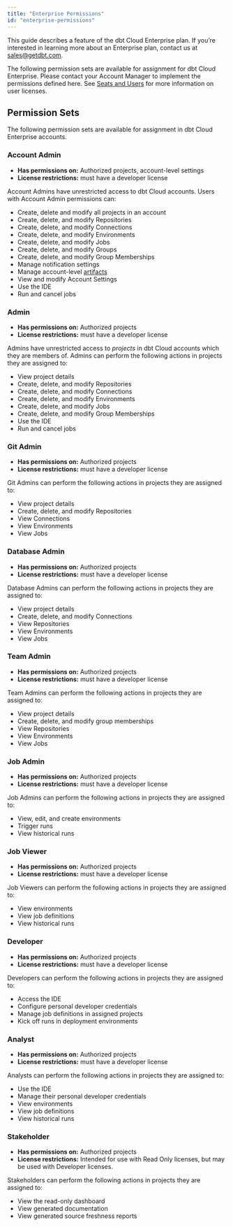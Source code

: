 ```yaml
---
title: "Enterprise Permissions"
id: "enterprise-permissions"
---
```


<Callout type="info" title="Enterprise Feature">

This guide describes a feature of the dbt Cloud Enterprise plan. 
If you’re interested in learning more about an Enterprise plan, contact us at sales@getdbt.com.

</Callout>

The following permission sets are available for assignment for dbt Cloud Enterprise.
Please contact your Account Manager to implement the permissions defined here.
See [Seats and Users](cloud-seats-and-users) for more information on user licenses.

## Permission Sets

The following permission sets are available for assignment in dbt Cloud Enterprise accounts.

### Account Admin
- **Has permissions on:** Authorized projects, account-level settings
- **License restrictions:** must have a developer license

Account Admins have unrestricted access to dbt Cloud accounts. Users with Account Admin permissions can:
- Create, delete and modify all projects in an account
- Create, delete, and modify Repositories
- Create, delete, and modify Connections
- Create, delete, and modify Environments
- Create, delete, and modify Jobs
- Create, delete, and modify Groups
- Create, delete, and modify Group Memberships
- Manage notification settings
- Manage account-level [artifacts](dbt-cloud/using-dbt-cloud/artifacts)
- View and modify Account Settings
- Use the IDE
- Run and cancel jobs

### Admin
- **Has permissions on:** Authorized projects
- **License restrictions:** must have a developer license

Admins have unrestricted access to _projects_ in dbt Cloud accounts which they are members of.
Admins can perform the following actions in projects they are assigned to:
- View project details
- Create, delete, and modify Repositories
- Create, delete, and modify Connections
- Create, delete, and modify Environments
- Create, delete, and modify Jobs
- Create, delete, and modify Group Memberships
- Use the IDE
- Run and cancel jobs

### Git Admin
- **Has permissions on:** Authorized projects
- **License restrictions:** must have a developer license

Git Admins can perform the following actions in projects they are assigned to:
- View project details
- Create, delete, and modify Repositories
- View Connections
- View Environments
- View Jobs

### Database Admin
- **Has permissions on:** Authorized projects
- **License restrictions:** must have a developer license

Database Admins can perform the following actions in projects they are assigned to:
- View project details
- Create, delete, and modify Connections
- View Repositories
- View Environments
- View Jobs

### Team Admin
- **Has permissions on:** Authorized projects
- **License restrictions:** must have a developer license

Team Admins can perform the following actions in projects they are assigned to:
- View project details
- Create, delete, and modify group memberships
- View Repositories
- View Environments
- View Jobs

### Job Admin
- **Has permissions on:** Authorized projects
- **License restrictions:** must have a developer license

Job Admins can perform the following actions in projects they are assigned to:
- View, edit, and create environments
- Trigger runs
- View historical runs

### Job Viewer
- **Has permissions on:** Authorized projects
- **License restrictions:** must have a developer license

Job Viewers can perform the following actions in projects they are assigned to:
- View environments
- View job definitions
- View historical runs

### Developer
- **Has permissions on:** Authorized projects
- **License restrictions:** must have a developer license

Developers can perform the following actions in projects they are assigned to:
- Access the IDE
- Configure personal developer credentials
- Manage job definitions in assigned projects
- Kick off runs in deployment environments

### Analyst
- **Has permissions on:** Authorized projects
- **License restrictions:** must have a developer license

Analysts can perform the following actions in projects they are assigned to:
- Use the IDE
- Manage their personal developer credentials
- View environments
- View job definitions
- View historical runs


### Stakeholder
- **Has permissions on:** Authorized projects
- **License restrictions:** Intended for use with Read Only licenses, but may be used with Developer licenses.

Stakeholders can perform the following actions in projects they are assigned to:
- View the read-only dashboard
- View generated documentation
- View generated source freshness reports
